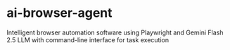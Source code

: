 # ai-browser-agent
Intelligent browser automation software using Playwright and Gemini Flash 2.5 LLM with command-line interface for task execution
